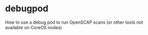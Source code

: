 # debugpod
How to use a debug pod to run OpenSCAP scans (or other tools not available on CoreOS nodes)
